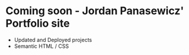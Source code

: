 # Coming soon - Jordan Panasewicz' Portfolio site

- Updated and Deployed projects
- Semantic HTML / CSS 
